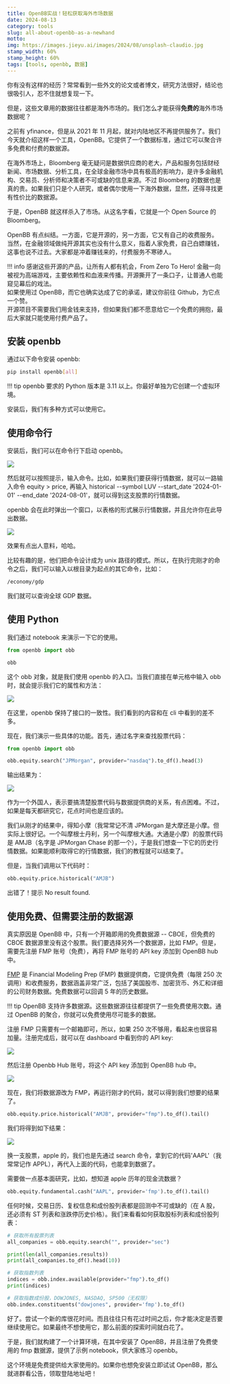 ```yaml
---
title: OpenBB实战！轻松获取海外市场数据
date: 2024-08-13
category: tools
slug: all-about-openbb-as-a-newhand
motto: 
img: https://images.jieyu.ai/images/2024/08/unsplash-claudio.jpg
stamp_width: 60%
stamp_height: 60%
tags: [tools, openbb, 数据]
---
```


你有没有这样的经历？常常看到一些外文的论文或者博文，研究方法很好，结论也很吸引人，忍不住就想复现一下。

但是，这些文章用的数据往往都是海外市场的。我们怎么才能获得**免费的**海外市场数据呢？

之前有 yfinance，但是从 2021 年 11 月起，就对内陆地区不再提供服务了。我们今天就介绍这样一个工具，OpenBB。它提供了一个数据标准，通过它可以聚合许多免费和付费的数据源。

在海外市场上，Bloomberg 毫无疑问是数据供应商的老大，产品和服务包括财经新闻、市场数据、分析工具，在全球金融市场中具有极高的影响力，是许多金融机构、交易员、分析师和决策者不可或缺的信息来源。不过 Bloomberg 的数据也是真的贵。如果我们只是个人研究，或者偶尔使用一下海外数据，显然，还得寻找更有性价比的数据源。

于是，OpenBB 就这样杀入了市场。从这名字看，它就是一个 Open Source 的 Bloomberg。

OpenBB 有点纠结。一方面，它是开源的，另一方面，它又有自己的收费服务。当然，在金融领域做纯开源其实也没有什么意义，指着人家免费，自己白嫖赚钱，这事也说不过去。大家都是冲着赚钱来的，付费服务不寒碜人。

!!! info
    感谢这些开源的产品，让所有人都有机会，From Zero To Hero! 金融一向被视为高端游戏，主要依赖性和血液来传播。开源撕开了一条口子，让普通人也能窥见幕后的戏法。<br>如果使用过 OpenBB，而它也确实达成了它的承诺，建议你前往 Github，为它点一个赞。<br>开源项目不需要我们用金钱来支持，但如果我们都不愿意给它一个免费的拥抱，最后大家就只能使用付费产品了。

## 安装 openbb

通过以下命令安装 openbb:

```bash
pip install openbb[all]
```

!!! tip
    openbb 要求的 Python 版本是 3.11 以上。你最好单独为它创建一个虚拟环境。

安装后，我们有多种方式可以使用它。

## 使用命令行

安装后，我们可以在命令行下启动 openbb。

![](https://images.jieyu.ai/images/2024/08/openbb-cli.jpg)

然后就可以按照提示，输入命令。比如，如果我们要获得行情数据，就可以一路输入命令 equity > price, 再输入 historical --symbol LUV --start_date '2024-01-01' --end_date '2024-08-01'，就可以得到这支股票的行情数据。

openbb 会在此时弹出一个窗口，以表格的形式展示行情数据，并且允许你在此导出数据。

![](https://images.jieyu.ai/images/2024/08/open-bb-quotes-view.jpg)

效果有点出人意料，哈哈。

比较有趣的是，他们把命令设计成为 unix 路径的模式。所以，在执行完刚才的命令之后，我们可以输入以根目录为起点的其它命令，比如：

``` bash
/economy/gdp
```
我们就可以查询全球 GDP 数据。

## 使用 Python

我们通过 notebook 来演示一下它的使用。

```python
from openbb import obb

obb
```

这个 obb 对象，就是我们使用 openbb 的入口。当我们直接在单元格中输入 obb 时，就会提示我们它的属性和方法：

![](https://images.jieyu.ai/images/2024/08/help-openbb-jupyter.jpg)

在这里，openbb 保持了接口的一致性。我们看到的内容和在 cli 中看到的差不多。

现在，我们演示一些具体的功能。首先，通过名字来查找股票代码：

```python
from openbb import obb

obb.equity.search("JPMorgan", provider="nasdaq").to_df().head(3)
```

输出结果为：

![](https://images.jieyu.ai/images/2024/08/openbb-equity-search.jpg)

作为一个外国人，表示要搞清楚股票代码与数据提供商的关系，有点困难。不过，如果是每天都研究它，花点时间也是应该的。

我们从刚才的结果中，得知小摩（我常常记不清 JPMorgan 是大摩还是小摩。但实际上很好记。一个叫摩根士丹利，另一个叫摩根大通。大通是小摩）的股票代码是 AMJB（名字是 JPMorgan Chase 的那一个），于是我们想查一下它的历史行情数据。如果能顺利取得它的行情数据，我们的教程就可以结束了。

但是，当我们调用以下代码时：

```python
obb.equity.price.historical("AMJB")
```

出错了！提示 No result found.

## 使用免费、但需要注册的数据源

真实原因是 OpenBB 中，只有一个开箱即用的免费数据源 -- CBOE，但免费的 CBOE 数据源里没有这个股票。我们要选择另外一个数据源，比如 FMP。但是，需要先注册 FMP 账号（免费），再将 FMP 账号的 API key 添加到 OpenBB hub 中。

[FMP](https://site.financialmodelingprep.com/) 是 Financial Modeling Prep (FMP) 数据提供商，它提供免费（每限 250 次调用）和收费服务，数据涵盖非常广泛，包括了美国股市、加密货币、外汇和详细的公司财务数据。免费数据可以回调 5 年的历史数据。

!!! tip
    OpenBB 支持许多数据源。这些数据源往往都提供了一些免费使用次数。通过 OpenBB 的聚合，你就可以免费使用尽可能多的数据。

注册 FMP 只需要有一个邮箱即可，所以，如果 250 次不够用，看起来也很容易加量。注册完成后，就可以在 dashboard 中看到你的 API key:

![](https://images.jieyu.ai/images/2024/08/fmp-keys.jpg)

然后注册 Openbb Hub 账号，将这个 API key 添加到 OpenBB hub 中。

![](https://images.jieyu.ai/images/2024/08/openbb-hub.jpg)

现在，我们将数据源改为 FMP，再运行刚才的代码，就可以得到我们想要的结果了。

```python
obb.equity.price.historical("AMJB", provider="fmp").to_df().tail()
```

我们将得到如下结果：

![](https://images.jieyu.ai/images/2024/08/openbb-amjb-quotes.jpg)

换一支股票，apple 的，我们也是先通过 search 命令，拿到它的代码'AAPL'（我常常记作 APPL），再代入上面的代码，也能拿到数据了。

需要做一点基本面研究，比如，想知道 apple 历年的现金流数据？

```python
obb.equity.fundamental.cash("AAPL", provider='fmp').to_df().tail()
```

任何时候，交易日历、复权信息和成份股列表都是回测中不可或缺的（在 A 股，还必须有 ST 列表和涨跌停历史价格）。我们来看看如何获取股标列表和成份股列表：

```python
# 获取所有股票列表
all_companies = obb.equity.search("", provider="sec")

print(len(all_companies.results))
print(all_companies.to_df().head(10))

# 获取指数列表
indices = obb.index.available(provider="fmp").to_df()
print(indices)

# 获取指数成份股，DOWJONES, NASDAQ, SP500（无权限）
obb.index.constituents("dowjones", provider='fmp').to_df()
```

好了。尝试一个新的库很花时间。而且往往只有花过时间之后，你才能决定是否要继续使用它。如果最终不想使用它，那么前面的探索时间就白花了。

于是，我们就构建了一个计算环境，在其中安装了 OpenBB，并且注册了免费使用的 fmp 数据源，提供了示例 notebook，供大家练习 openbb。

这个环境是免费提供给大家使用的。如果你也想免安装立即试试 OpenBB，那么就进群看公告，领取登陆地址吧！
